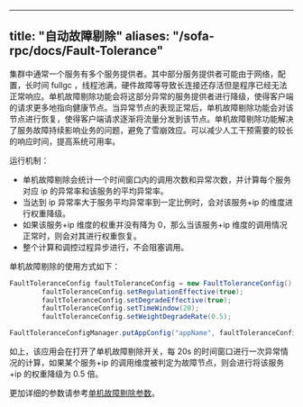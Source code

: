 
---

title: "自动故障剔除"
aliases: "/sofa-rpc/docs/Fault-Tolerance"
---

集群中通常一个服务有多个服务提供者。其中部分服务提供者可能由于网络，配置，长时间 fullgc ，线程池满，硬件故障等导致长连接还存活但是程序已经无法正常响应。单机故障剔除功能会将这部分异常的服务提供者进行降级，使得客户端的请求更多地指向健康节点。当异常节点的表现正常后，单机故障剔除功能会对该节点进行恢复，使得客户端请求逐渐将流量分发到该节点。单机故障剔除功能解决了服务故障持续影响业务的问题，避免了雪崩效应。可以减少人工干预需要的较长的响应时间，提高系统可用率。

运行机制：

* 单机故障剔除会统计一个时间窗口内的调用次数和异常次数，并计算每个服务对应 ip 的异常率和该服务的平均异常率。
* 当达到 ip 异常率大于服务平均异常率到一定比例时，会对该服务+ip 的维度进行权重降级。
* 如果该服务+ip 维度的权重并没有降为 0，那么当该服务+ip 维度的调用情况正常时，则会对其进行权重恢复。
* 整个计算和调控过程异步进行，不会阻塞调用。

单机故障剔除的使用方式如下：

```java
FaultToleranceConfig faultToleranceConfig = new FaultToleranceConfig();
        faultToleranceConfig.setRegulationEffective(true);
        faultToleranceConfig.setDegradeEffective(true);
        faultToleranceConfig.setTimeWindow(20);
        faultToleranceConfig.setWeightDegradeRate(0.5);

FaultToleranceConfigManager.putAppConfig("appName", faultToleranceConfig);
```

如上，该应用会在打开了单机故障剔除开关，每 20s 的时间窗口进行一次异常情况的计算，如果某个服务+ip 的调用维度被判定为故障节点，则会进行将该服务+ip 的权重降级为 0.5 倍。

更加详细的参数请参考[单机故障剔除参数](../configuration-fault-tolerance)。
